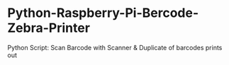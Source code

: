 # Python-Raspberry-Pi-Bercode-Zebra-Printer
 Python Script: Scan Barcode with Scanner & Duplicate of barcodes prints out
